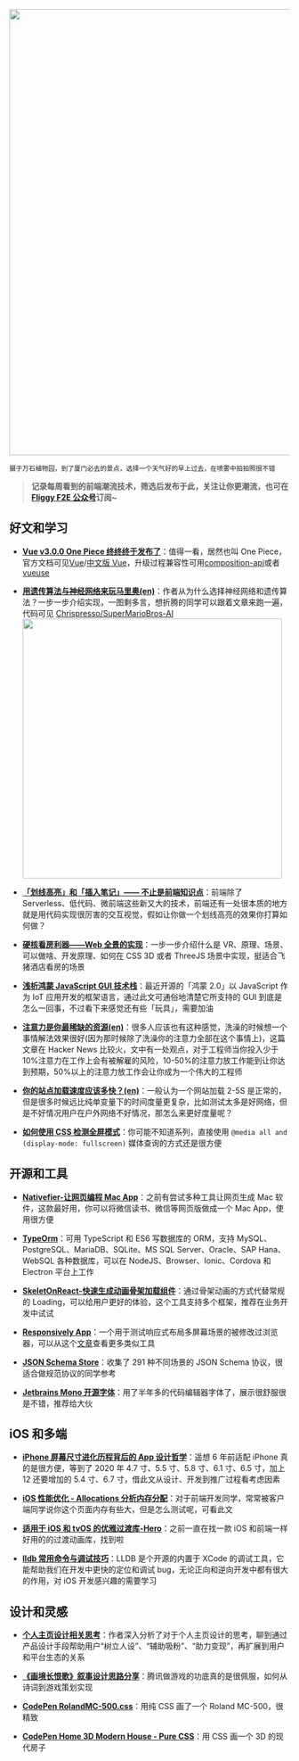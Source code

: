 <img src=https://qpluspicture.oss-cn-beijing.aliyuncs.com/KMZG96/DSC00637.jpg width=800/>  

<small>摄于万石植物园，到了厦门必去的景点，选择一个天气好的早上过去，在喷雾中拍拍照很不错</small>  

> **记录每周看到的前端潮流技术，筛选后发布于此，关注让你更潮流，也可在 [Fliggy F2E 公众号](https://weixin.sogou.com/weixin?query=Fliggy+F2E)订阅~**  

## 好文和学习

- **[Vue v3.0.0 One Piece 终终终于发布了](https://github.com/vuejs/vue-next/releases/tag/v3.0.0)**：值得一看，居然也叫 One Piece，官方文档可见[Vue](https://v3.vuejs.org/)/[中文版 Vue](https://v3.cn.vuejs.org/)，升级过程兼容性可用[composition-api](https://github.com/vuejs/composition-api)或者[vueuse](https://github.com/antfu/vueuse)

- **[用遗传算法与神经网络来玩马里奥(en)](https://chrispresso.io/AI_Learns_To_Play_SMB_Using_GA_And_NN)**：作者从为什么选择神经网络和遗传算法？一步一步介绍实现，一图剩多言，想折腾的同学可以跟着文章来跑一遍，代码可见 [Chrispresso/SuperMarioBros-AI](https://github.com/Chrispresso/SuperMarioBros-AI)
  <img src=https://qpluspicture.oss-cn-beijing.aliyuncs.com/PVicKk/ScreenFlow.gif width=466/>  

- **[「划线高亮」和「插入笔记」—— 不止是前端知识点](https://zhuanlan.zhihu.com/p/225773857)**：前端除了 Serverless、低代码、微前端这些新又大的技术，前端还有一处很本质的地方就是用代码实现很厉害的交互视觉，假如让你做一个划线高亮的效果你打算如何做？

- **[硬核看房利器——Web 全景的实现](https://mp.weixin.qq.com/s/MG2d0DAM_tYx78Tt-j0rvA)**：一步一步介绍什么是 VR、原理、场景、可以做啥、开发原理、如何在 CSS 3D 或者 ThreeJS 场景中实现，挺适合飞猪酒店看房的场景

- **[浅析鸿蒙 JavaScript GUI 技术栈](https://juejin.im/post/6872154561574862855)**：最近开源的「鸿蒙 2.0」以 JavaScript 作为 IoT 应用开发的框架语言，通过此文可通俗地清楚它所支持的 GUI 到底是怎么一回事，不过看下来感觉还有些「玩具」，需要加油

- **[注意力是你最稀缺的资源(en)](https://www.benkuhn.net/attention/)**：很多人应该也有这种感觉，洗澡的时候想一个事情解法效果很好(因为那时候除了洗澡你的注意力全部在这个事情上)，这篇文章在 Hacker News 比较火，文中有一处观点，对于工程师当你投入少于 10%注意力在工作上会有被解雇的风险，10-50%的注意力放工作能到让你达到预期，50%以上的注意力放工作会让你成为一个伟大的工程师

- **[你的站点加载速度应该多快？(en)](https://medium.com/firebase-developers/how-fast-should-your-site-load-cfb14be48e8b)**：一般认为一个网站加载 2-5S 是正常的，但是很多时候远比纯单变量下的时间度量更复杂，比如测试太多是好网络，但是不好情况用户在户外网络不好情况，那怎么来更好度量呢？

- **[如何使用 CSS 检测全屏模式](https://www.amitmerchant.com/how-to-detect-fullscreen-mode-using-css/)**：你可能不知道系列，直接使用 `@media all and (display-mode: fullscreen)` 媒体查询的方式还是很方便

## 开源和工具

- **[Nativefier-让网页编程 Mac App](https://github.com/jiahaog/nativefier/)**：之前有尝试多种工具让网页生成 Mac 软件，这款最好用，你可以将微信读书、微信等网页版做成一个 Mac App，使用很方便

- **[TypeOrm](https://github.com/typeorm/typeorm)**：可用 TypeScript 和 ES6 写数据库的 ORM，支持 MySQL、PostgreSQL、MariaDB、SQLite、MS SQL Server、Oracle、SAP Hana、WebSQL 各种数据库，可以在 NodeJS、Browser、Ionic、Cordova 和 Electron 平台上工作

- **[SkeletOnReact-快速生成动画骨架加载组件](https://skeletonreact.com/)**：通过骨架动画的方式代替常规的 Loading，可以给用户更好的体验，这个工具支持多个框架，推荐在业务开发中试试

- **[Responsively App](https://github.com/responsively-org/responsively-app)**：一个用于测试响应式布局多屏幕场景的被修改过浏览器，可以从这个[文章](https://css-tricks.com/comparing-browsers-for-responsive-design/)查看更多类似工具

- **[JSON Schema Store](https://www.schemastore.org/json/)**：收集了 291 种不同场景的 JSON Schema 协议，很适合做规范协议的同学参考

- **[Jetbrains Mono 开源字体](https://www.jetbrains.com/lp/mono/)**：用了半年多的代码编辑器字体了，展示很舒服很是不错，推荐给大伙

## iOS 和多端

- **[iPhone 屏幕尺寸进化历程背后的 App 设计哲学](https://mp.weixin.qq.com/s/fRXCTfl_Ewt-XuOk0lSz9g)**：遥想 6 年前适配 iPhone 真的是很方便，等到了 2020 年 4.7 寸、5.5 寸、5.8 寸、6.1 寸、6.5 寸，加上 12 还要增加的 5.4 寸、6.7 寸，借此文从设计、开发到推广过程看考虑因素

- **[iOS 性能优化 - Allocations 分析内存分配](https://mp.weixin.qq.com/s/WqVZ1rFpYrvE8X-J0f35mw)**：对于前端开发同学，常常被客户端同学说你这个页面内存有些大，但是怎么测试呢，可看此文

- **[适用于 iOS 和 tvOS 的优雅过渡库-Hero](https://github.com/HeroTransitions/Hero)**：之前一直在找一款 iOS 和前端一样好用的的过渡动画库，找到啦

- **[lldb 常用命令与调试技巧](https://juejin.im/post/6872764160640450574)**：LLDB 是个开源的内置于 XCode 的调试工具，它能帮助我们在开发中更快的定位和调试 bug，无论正向和逆向开发中都有很大的作用，对 iOS 开发感兴趣的需要学习

## 设计和灵感

- **[个人主页设计相关思考](https://mp.weixin.qq.com/s/UUcqZCZjfHMa7fsruCjq_w)**：作者深入分析了对于个人主页设计的思考，聊到通过产品设计手段帮助用户“树立人设”、“辅助吸粉”、“助力变现”，再扩展到用户和平台生态的关系

- **[《画境长恨歌》叙事设计思路分享](https://mp.weixin.qq.com/s/-rh9Q-vEVWm9Z6HOktrluA)**：腾讯做游戏的功底真的是很佩服，如何从诗词到游戏策划实现

- **[CodePen RolandMC-500.css](https://codepen.io/fossheim/pen/BaKQGZJ)**：用纯 CSS 画了一个 Roland MC-500，很精致

- **[CodePen Home 3D Modern House - Pure CSS](https://codepen.io/ricardoolivaalonso/pen/yLOpNdZ)**：用 CSS 画一个 3D 的现代房子
